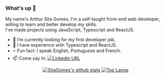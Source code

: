 ### What's up 👋
<p>
  My name's Arthur Sita Gomes, I'm a self-taught front-end web developer, willing to learn and better develop my skills.
</br>
  I've made projects using JavaScript, Typescript and ReactJS.
</p>

- 🔭 I’m currently looking for my first developer job.
- 🌱 I have experience with Typescript and ReactJS.
- ⚡ Fun fact: I speak English, Portuguese and French.
-  📫 Come say hi: <a href="https://www.linkedin.com/in/arthur-sita-gomes-3683221b3/">
	<img alt="Linkedin URL" src="https://img.shields.io/badge/-Linkedin-blue?style=flat-square&logo=Linkedin&logoColor=white&link=https://www.linkedin.com/in/arthur-sita-gomes-3683221b3/">


<div align=center>
  
  [![SitaGomes's github stats](https://github-readme-stats.vercel.app/api?username=SitaGomes&show_icons=true&theme=gruvbox&text_color=fff&)](https://github.com/anuraghazra/github-readme-stats)
  [![Top Langs](https://github-readme-stats.vercel.app/api/top-langs/?username=SitaGomes&layout=compact&theme=gruvbox&text_color=fff)](https://github.com/anuraghazra/github-readme-stats)
  
</div>


